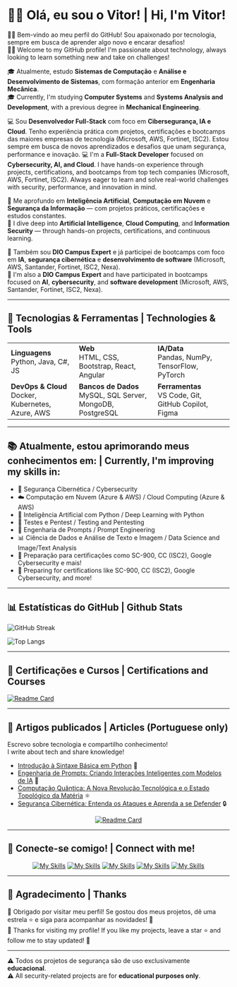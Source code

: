 # 👋🏻 Olá, eu sou o Vitor! | Hi, I'm Vitor!

✌🏻 Bem-vindo ao meu perfil do GitHub! Sou apaixonado por tecnologia, sempre em busca de aprender algo novo e encarar desafios!  
✌🏻 Welcome to my GitHub profile! I'm passionate about technology, always looking to learn something new and take on challenges!

🎓 Atualmente, estudo **Sistemas de Computação** e **Análise e Desenvolvimento de Sistemas**, com formação anterior em **Engenharia Mecânica**.  
🎓 Currently, I'm studying **Computer Systems** and **Systems Analysis and Development**, with a previous degree in **Mechanical Engineering**.

💻 Sou **Desenvolvedor Full-Stack** com foco em **Cibersegurança, IA e Cloud**. Tenho experiência prática com projetos, certificações e bootcamps das maiores empresas de tecnologia (Microsoft, AWS, Fortinet, ISC2). Estou sempre em busca de novos aprendizados e desafios que unam segurança, performance e inovação.
💻 I'm a **Full-Stack Developer** focused on **Cybersecurity, AI, and Cloud**. I have hands-on experience through projects, certifications, and bootcamps from top tech companies (Microsoft, AWS, Fortinet, ISC2). Always eager to learn and solve real-world challenges with security, performance, and innovation in mind.

🧠 Me aprofundo em **Inteligência Artificial**, **Computação em Nuvem** e **Segurança da Informação** — com projetos práticos, certificações e estudos constantes.  
🧠 I dive deep into **Artificial Intelligence**, **Cloud Computing**, and **Information Security** — through hands-on projects, certifications, and continuous learning.

🚀 Também sou **DIO Campus Expert** e já participei de bootcamps com foco em **IA**, **segurança cibernética** e **desenvolvimento de software** (Microsoft, AWS, Santander, Fortinet, ISC2, Nexa).  
🚀 I'm also a **DIO Campus Expert** and have participated in bootcamps focused on **AI**, **cybersecurity**, and **software development** (Microsoft, AWS, Santander, Fortinet, ISC2, Nexa).

---

## 🔧 Tecnologias & Ferramentas | Technologies & Tools

<table>
  <tr>
    <td><strong>Linguagens</strong><br>Python, Java, C#, JS</td>
    <td><strong>Web</strong><br>HTML, CSS, Bootstrap, React, Angular</td>
    <td><strong>IA/Data</strong><br>Pandas, NumPy, TensorFlow, PyTorch</td>
  </tr>
  <tr>
    <td><strong>DevOps & Cloud</strong><br>Docker, Kubernetes, Azure, AWS</td>
    <td><strong>Bancos de Dados</strong><br>MySQL, SQL Server, MongoDB, PostgreSQL</td>
    <td><strong>Ferramentas</strong><br>VS Code, Git, GitHub Copilot, Figma</td>
  </tr>
</table>

---

## 📚 Atualmente, estou aprimorando meus conhecimentos em: | Currently, I'm improving my skills in:

- 🔐 Segurança Cibernética / Cybersecurity  
- ☁️ Computação em Nuvem (Azure & AWS) / Cloud Computing (Azure & AWS)  
- 🧠 Inteligência Artificial com Python / Deep Learning with Python 
- 🧪 Testes e Pentest / Testing and Pentesting  
- 📝 Engenharia de Prompts / Prompt Engineering  
- 📊 Ciência de Dados e Análise de Texto e Imagem / Data Science and Image/Text Analysis  
- 🎯 Preparação para certificações como SC-900, CC (ISC2), Google Cybersecurity e mais!
- 🎯 Preparing for certifications like SC-900, CC (ISC2), Google Cybersecurity, and more!

---

## 📊 Estatísticas do GitHub | Github Stats

![GitHub Streak](https://streak-stats.demolab.com/?user=vitorVBD&theme=radical&hide_border=true)

![Top Langs](https://github-readme-stats.vercel.app/api/top-langs/?username=vitorVBD&layout=pie&theme=radical&locale=pt-br&border_radius=20)

---

## 🏅 Certificações e Cursos | Certifications and Courses

[![Readme Card](https://github-readme-stats.vercel.app/api/pin/?username=vitorVBD&repo=courses-and-certifications&theme=radical)](https://github.com/vitorVBD/courses-and-certifications)


---

## 📝 Artigos publicados | Articles (Portuguese only)

Escrevo sobre tecnologia e compartilho conhecimento!  
I write about tech and share knowledge!

- [Introdução à Sintaxe Básica em Python](https://dio.me/articles/introducao-a-sintaxe-basica-em-python-db2d2fd355fd) 🐍
- [Engenharia de Prompts: Criando Interações Inteligentes com Modelos de IA](https://dio.me/articles/engenharia-de-prompts-criando-interacoes-inteligentes-com-modelos-de-ia-4acc437e73e6) 🤖
- [Computação Quântica: A Nova Revolução Tecnológica e o Estado Topológico da Matéria](https://dio.me/articles/computacao-quantica-a-proxima-revolucao-tecnologica-e-o-estado-topologico-da-materia-f8f82ac4224d) ⚛️
- [Segurança Cibernética: Entenda os Ataques e Aprenda a se Defender](https://dio.me/articles/seguranca-cibernetica-entenda-os-ataques-e-aprenda-a-se-defender-814fe668535b) 🔒

<div align="center">

[![Readme Card](https://github-readme-stats.vercel.app/api/pin/?username=vitorVBD&repo=tech-articles&theme=radical)](https://github.com/vitorVBD/tech-articles)

</div>

---

## 👥 Conecte-se comigo! | Connect with me!

<div align="center">

[![My Skills](https://go-skill-icons.vercel.app/api/icons?i=linkedin&titles=true)](https://www.linkedin.com/in/vitor-bittencourt-8ab27bbb/) [![My Skills](https://go-skill-icons.vercel.app/api/icons?i=instagram&titles=true)](https://www.instagram.com/vv_bittencourt/) [![My Skills](https://go-skill-icons.vercel.app/api/icons?i=outlook&titles=true)](mailto:vitor_bittencourt1998@hotmail.com) [![My Skills](https://go-skill-icons.vercel.app/api/icons?i=twitter&titles=true)](https://x.com/vv_bittencourt) [![My Skills](https://go-skill-icons.vercel.app/api/icons?i=github&titles=true)](https://github.com/vitorVBD)

</div>

---

## 🫰 Agradecimento | Thanks

🙏 Obrigado por visitar meu perfil! Se gostou dos meus projetos, dê uma estrela ⭐ e siga para acompanhar as novidades! 🚀  
🙏 Thanks for visiting my profile! If you like my projects, leave a star ⭐ and follow me to stay updated! 🚀

---

⚠️ Todos os projetos de segurança são de uso exclusivamente **educacional**.  
⚠️ All security-related projects are for **educational purposes only**.